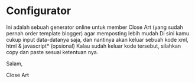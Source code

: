 # Configurator
Ini adalah sebuah generator online untuk member Close Art (yang sudah pernah order template blogger) agar memposting lebih mudah
Di sini kamu cukup input data-datanya saja, dan nantinya akan keluar sebuah kode xml, html & javascript* (opsional)
Kalau sudah keluar kode tersebut, silahkan copy dan paste sesuai ketentuan nya.

Salam,


Close Art
